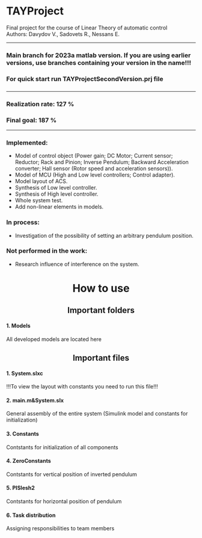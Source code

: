 # TAYProject
Final project for the course of Linear Theory of automatic control  
Authors: Davydov V., Sadovets R., Nessans E.
_____
<h3 font-weight="bold"> Main branch for 2023a matlab version. If you are using earlier versions, use branches containing your version in the name!!!</h3>
<h3 font-weight="bold">For quick start run TAYProjectSecondVersion.prj file<h3>

_____

<h3 font-style="italic">Realization rate: 127 %</h3>
<h3 font-style="italic">Final goal: 187 %</h3>

_____
<h3><b>Implemented:</b></h3>
<ul>
    <li> Model of control object (Power gain; DC Motor; Current sensor; Reductor; 
Rack and Pinion; Inverse Pendulum; Backward Acceleration converter; 
Hall sensor (Rotor speed and acceleration sensors)). </li>
    <li> Model of MCU (High and Low level controllers; Control adapter). </li>
    <li> Model layout of ACS. </li>
    <li> Synthesis of Low level controller. </li>
    <li> Synthesis of High level controller.</li>
    <li> Whole system test. </li>
    <li> Add non-linear elements in models. </li>
</ul>


<h3><b>In process:</b></h3>
<ul>
    <li> Investigation of the possibility of setting an arbitrary pendulum position. </li>
</ul>


<h3><b>Not performed in the work:</b></h3>
<ul>
    <li> Research influence of interference on the system. </li>
</ul>


<h1 align="center" font-weight="bold">How to use</h1>
<h2 align="center" align="center">Important folders</h2>

<h4>1. Models</h4>
All developed models are located here


<h2 font-style="italic" align="center">Important files</h2>
<h4>1. System.slxc</h4>
!!!To view the layout with constants you need to run this file!!!

<h4>2. main.m&System.slx</h4>
General assembly of the entire system (Simulink model and constants for initialization)

<h4>3. Constants</h4>
Contstants for initialization of all components

<h4>4. ZeroConstants</h4>
Contstants for vertical position of inverted pendulum  

<h4>5. PISlesh2</h4>
Contstants for horizontal position of pendulum  

<h4>6. Task distribution</h4>
Assigning responsibilities to team members  
